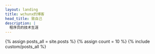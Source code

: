 ```yaml
---
layout: landing
title: wchunx的博客 
head_title: 致自己
description: |
  程序员的技术生涯
---
```


<div>
{% assign posts_all = site.posts %}
{% assign count = 10 %}
{% include custom/posts_all %}
</div>
